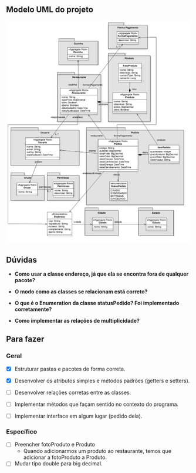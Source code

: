 ## Modelo UML do projeto
<img alt="Modelo UML" title="#ModeloUML" src="./assets/Diagrama-UML.jpg" />

## Dúvidas
- **Como usar a classe endereço, já que ela se encontra fora de qualquer pacote?**

  
  
- **O modo como as classes se relacionam está correto?**



- **O que é o Enumeration da classe statusPedido? Foi implementado corretamente?**



- **Como implementar as relações de multiplicidade?**



## Para fazer 
### Geral
- [X] Estruturar pastas e pacotes de forma correta.

- [X] Desenvolver os atributos simples e métodos padrões (getters e setters).

- [ ] Desenvolver relações corretas entre as classes.

- [ ] Implementar métodos que façam sentido no contexto do programa.

- [ ] Implementar interface em algum lugar (pedido dela).

### Específico

- [ ] Preencher fotoProduto e Produto
  - Quando adicionarmos um produto ao restaurante, temos que adicionar a fotoProduto a Produto.
- [ ] Mudar tipo double para big decimal.
